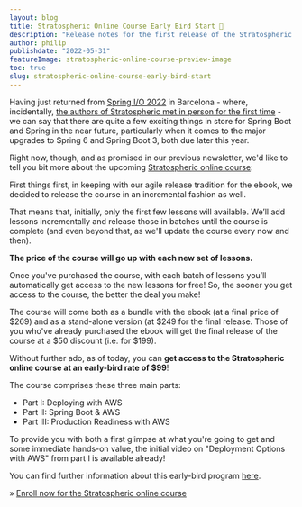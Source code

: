 ```yaml
---
layout: blog
title: Stratospheric Online Course Early Bird Start 🥳
description: "Release notes for the first release of the Stratospheric online course"
author: philip
publishdate: "2022-05-31"
featureImage: stratospheric-online-course-preview-image
toc: true
slug: stratospheric-online-course-early-bird-start
---
```


Having just returned from [Spring I/O 2022](https://2022.springio.net/) in Barcelona - where, incidentally, [the authors of Stratospheric met in person for the first time](https://twitter.com/TomHombergs/status/1529746181848551424) - we can say that there are quite a few exciting things in store for Spring Boot and Spring in the near future, particularly when it comes to the major upgrades to Spring 6 and Spring Boot 3, both due later this year.

Right now, though, and as promised in our previous newsletter, we'd like to tell you bit more about the upcoming [Stratospheric online course](https://leanpub.com/c/stratospheric):

First things first, in keeping with our agile release tradition for the ebook, we decided to release the course in an incremental fashion as well.

That means that, initially, only the first few lessons will available. We’ll add lessons incrementally and release those in batches until the course is complete (and even beyond that, as we'll update the course every now and then).

**The price of the course will go up with each new set of lessons.**

Once you've purchased the course, with each batch of lessons you’ll automatically get access to the new lessons for free! So, the sooner you get access to the course, the better the deal you make!

The course will come both as a bundle with the ebook (at a final price of $269) and as a stand-alone version (at $249 for the final release. Those of you who've already purchased the ebook will get the final release of the course at a $50 discount (i.e. for $199).

Without further ado, as of today, you can **get access to the Stratospheric online course at an early-bird rate of $99**!

The course comprises these three main parts:

- Part I: Deploying with AWS
- Part II: Spring Boot & AWS
- Part III: Production Readiness with AWS

To provide you with both a first glimpse at what you're going to get and some immediate hands-on value, the initial video on "Deployment Options with AWS" from part I is available already!

You can find further information about this early-bird program [here](https://stratospheric.dev/online-course/#early-bird).

» [Enroll now for the Stratospheric online course](https://stratospheric.dev/online-course/)
